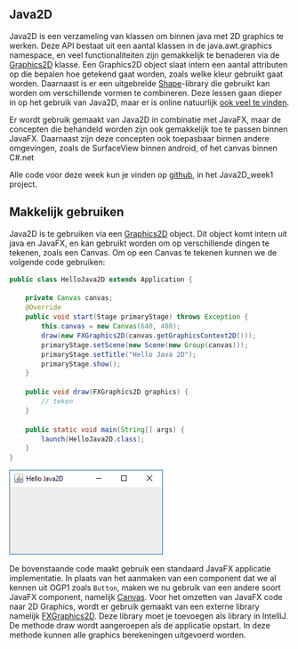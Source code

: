 ## Java2D

Java2D is een verzameling van klassen om binnen java met 2D graphics te werken. Deze API bestaat uit een aantal klassen in de java.awt.graphics namespace, en veel functionaliteiten zijn gemakkelijk te benaderen via de [Graphics2D](https://docs.oracle.com/javase/7/docs/api/java/awt/Graphics2D.html) klasse. Een Graphics2D object slaat intern een aantal attributen op die bepalen hoe getekend gaat worden, zoals welke kleur gebruikt gaat worden. Daarnaast is er een uitgebreide [Shape](https://docs.oracle.com/javase/7/docs/api/java/awt/Shape.html)-library die gebruikt kan worden om verschillende vormen te combineren. Deze lessen gaan dieper in op het gebruik van Java2D, maar er is online natuurlijk [ook veel te vinden](https://docs.oracle.com/javase/tutorial/2d/TOC.html).

Er wordt gebruik gemaakt van Java2D in combinatie met JavaFX, maar de concepten die behandeld worden zijn ook gemakkelijk toe te passen binnen JavaFX. Daarnaast zijn deze concepten ook toepasbaar binnen andere omgevingen, zoals de SurfaceView binnen android, of het canvas binnen C#.net

Alle code voor deze week kun je vinden op [github](https://github.com/Borf/2DGraphics_demo/tree/master/Java2D_week1), in het Java2D_week1 project.

## Makkelijk gebruiken

Java2D is te gebruiken via een [Graphics2D](https://docs.oracle.com/javase/7/docs/api/java/awt/Graphics2D.html) object. Dit object komt intern uit java en JavaFX, en kan gebruikt worden om op verschillende dingen te tekenen, zoals een Canvas. Om op een Canvas te tekenen kunnen we de volgende code gebruiken:

```java
public class HelloJava2D extends Application {

    private Canvas canvas;
    @Override
    public void start(Stage primaryStage) throws Exception {
        this.canvas = new Canvas(640, 480);
        draw(new FXGraphics2D(canvas.getGraphicsContext2D()));
        primaryStage.setScene(new Scene(new Group(canvas)));
        primaryStage.setTitle("Hello Java 2D");
        primaryStage.show();
    }

    public void draw(FXGraphics2D graphics) {
        // teken
    }

    public static void main(String[] args) {
        launch(HelloJava2D.class);
    }
}
```

![helloworld](images/week01/hellojava.png)

De bovenstaande code maakt gebruik een standaard JavaFX applicatie implementatie. In plaats van het aanmaken van een component dat we al kennen uit OGP1 zoals `Button`, maken we nu gebruik van een andere soort JavaFX component, namelijk [Canvas](https://docs.oracle.com/javase/8/javafx/api/javafx/scene/canvas/Canvas.html). Voor het omzetten van JavaFX code naar 2D Graphics, wordt er gebruik gemaakt van een externe library namelijk [FXGraphics2D](http://www.jfree.org/fxgraphics2d/). Deze library moet je toevoegen als library in IntelliJ.
De methode draw wordt aangeroepen als de applicatie opstart. In deze methode kunnen alle graphics berekeningen uitgevoerd worden. 
